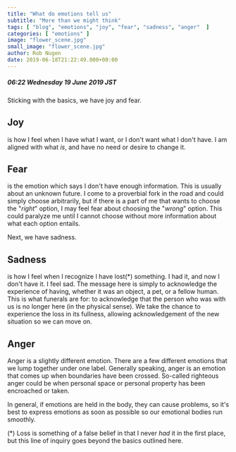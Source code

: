```yaml
---
title: "What do emotions tell us"
subtitle: "More than we might think"
tags: [ "blog", "emotions", "joy", "fear", "sadness", "anger"  ]
categories: [ "emotions" ]
image: "flower_scene.jpg"
small_image: "flower_scene.jpg"
author: Rob Nugen
date: 2019-06-18T21:22:49.000+00:00
---
```


##### 06:22 Wednesday 19 June 2019 JST

Sticking with the basics, we have joy and fear.

## Joy

is how I feel
when I have what I want, or I don't want what I don't have.  I am
aligned with what _is_, and have no need or desire to change it.

## Fear

is the emotion which says I don't have enough information.  This is
usually about an unknown future.  I come to a proverbial fork in the
road and could simply choose arbitrarily, but if there is a part of me
that wants to choose the "_right_" option, I may feel fear about
choosing the "_wrong_" option.  This could paralyze me until I cannot
choose without more information about what each option entails.

Next, we have sadness.

## Sadness

is how I feel when I recognize I have lost(*) something.  I had it,
and now I don't have it.  I feel sad.  The message here is simply to
acknowledge the experience of having, whether it was an object, a pet,
or a fellow human.  This is what funerals are for: to acknowledge that
the person who was with us is no longer here (in the physical sense).
We take the chance to experience the loss in its fullness, allowing
acknowledgement of the new situation so we can move on.

## Anger

Anger is a slightly different emotion.  There are a few different
emotions that we lump together under one label.  Generally speaking,
anger is an emotion that comes up when boundaries have been crossed.
So-called righteous anger could be when personal space or personal
property has been encroached or taken.

In general, if emotions are held in the body, they can cause problems, so it's best to express emotions as soon as possible so our emotional bodies run smoothly.

(*)
Loss is something of a false belief in that I never _had_ it in the
first place, but this line of inquiry goes beyond the basics outlined here.
